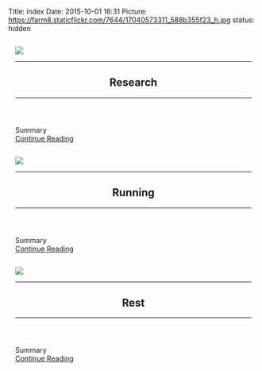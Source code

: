 Title: index
Date: 2015-10-01 16:31
Picture: https://farm8.staticflickr.com/7644/17040573311_588b355f23_h.jpg
status: hidden

<div class="12u">
    <section>
        <div class="4u", style = "padding:1em;">
            <section class="box">
                <a href="{filename}/pages/research.md" class="image image-full"><img src="{filename}/images/TreeProtractor.png"/></a>
                <header>
                    <hr>
                    <h2>Research</h2>
                    <hr>
                </header>
                Summary
                <div class="github-card" data-user="douglask3" data-width="100%" data-target="blank"></div>
                <script src="//cdn.jsdelivr.net/github-cards/latest/widget.js"></script>
                <footer class="actions">
                    <a href=" " class="button button-icon button-icon-1">Continue Reading</a>
                </footer>
            </section>
        </div>
        <div class="4u", style = "padding:1em;">
            <section class="box">
                <a href="{filename}/pages/running.md" class="image image-full"><img src="{filename}/images/NewarkHalfCropped.jpg"/></a>
                <header>
                    <hr>
                    <h2>Running</h2>
                    <hr>
                </header>
                Summary
                <footer class="actions">
                    <a href=" " class="button button-icon button-icon-1">Continue Reading</a>
                </footer>
            </section>
        </div>
        <div class="4u", style = "padding:1em;">
            <section class="box">
                <a href="{filename}/pages/rest.md" class="image image-full"><img src="{filename}/images/Upper_Eskdale.jpg"/></a>
                <header>
                    <hr>
                    <h2>Rest</h2>
                    <hr>
                </header>
                Summary
                <footer class="actions">
                    <a href=" " class="button button-icon button-icon-1">Continue Reading</a>
                </footer>
            </section>
        </div>
    </section>
</div>
